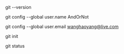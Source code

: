 <!-- 查看git版本 -->
git --version

<!-- 设置用户名 ：AndOrNot -->
git config --global user.name AndOrNot
<!-- 设置用户邮箱 ：wanghaoyang@live.com -->
git config --global user.email wanghaoyang@live.com 
<!-- 
    用户名和用户邮箱，在windows10系统中,一般保存在 C:\\user\why\.gitconfig 中.
    该.gitconfig配置文件中还储存其他信息
-->

<!-- 初始化 -->
git init

<!-- 查看git状态 -->
git status

